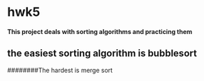 # hwk5
#### This project deals with sorting algorithms and practicing them
## the easiest sorting algorithm is bubblesort
########The hardest is merge sort
